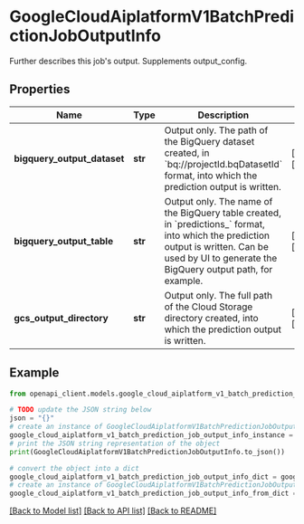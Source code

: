 # GoogleCloudAiplatformV1BatchPredictionJobOutputInfo

Further describes this job's output. Supplements output_config.

## Properties

Name | Type | Description | Notes
------------ | ------------- | ------------- | -------------
**bigquery_output_dataset** | **str** | Output only. The path of the BigQuery dataset created, in &#x60;bq://projectId.bqDatasetId&#x60; format, into which the prediction output is written. | [optional] [readonly] 
**bigquery_output_table** | **str** | Output only. The name of the BigQuery table created, in &#x60;predictions_&#x60; format, into which the prediction output is written. Can be used by UI to generate the BigQuery output path, for example. | [optional] [readonly] 
**gcs_output_directory** | **str** | Output only. The full path of the Cloud Storage directory created, into which the prediction output is written. | [optional] [readonly] 

## Example

```python
from openapi_client.models.google_cloud_aiplatform_v1_batch_prediction_job_output_info import GoogleCloudAiplatformV1BatchPredictionJobOutputInfo

# TODO update the JSON string below
json = "{}"
# create an instance of GoogleCloudAiplatformV1BatchPredictionJobOutputInfo from a JSON string
google_cloud_aiplatform_v1_batch_prediction_job_output_info_instance = GoogleCloudAiplatformV1BatchPredictionJobOutputInfo.from_json(json)
# print the JSON string representation of the object
print(GoogleCloudAiplatformV1BatchPredictionJobOutputInfo.to_json())

# convert the object into a dict
google_cloud_aiplatform_v1_batch_prediction_job_output_info_dict = google_cloud_aiplatform_v1_batch_prediction_job_output_info_instance.to_dict()
# create an instance of GoogleCloudAiplatformV1BatchPredictionJobOutputInfo from a dict
google_cloud_aiplatform_v1_batch_prediction_job_output_info_from_dict = GoogleCloudAiplatformV1BatchPredictionJobOutputInfo.from_dict(google_cloud_aiplatform_v1_batch_prediction_job_output_info_dict)
```
[[Back to Model list]](../README.md#documentation-for-models) [[Back to API list]](../README.md#documentation-for-api-endpoints) [[Back to README]](../README.md)


